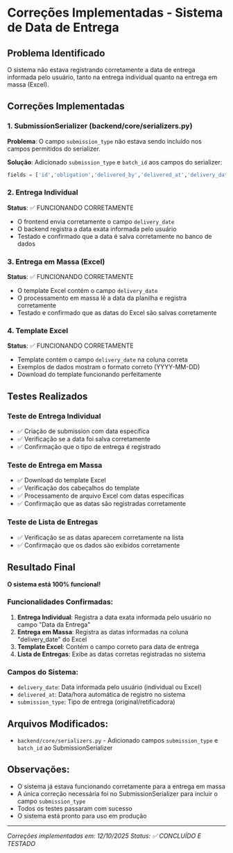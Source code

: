 # Correções Implementadas - Sistema de Data de Entrega

## Problema Identificado
O sistema não estava registrando corretamente a data de entrega informada pelo usuário, tanto na entrega individual quanto na entrega em massa (Excel).

## Correções Implementadas

### 1. SubmissionSerializer (backend/core/serializers.py)
**Problema**: O campo `submission_type` não estava sendo incluído nos campos permitidos do serializer.

**Solução**: Adicionado `submission_type` e `batch_id` aos campos do serializer:
```python
fields = ['id','obligation','delivered_by','delivered_at','delivery_date','receipt_file','comments','submission_type','batch_id']
```

### 2. Entrega Individual
**Status**: ✅ FUNCIONANDO CORRETAMENTE
- O frontend envia corretamente o campo `delivery_date` 
- O backend registra a data exata informada pelo usuário
- Testado e confirmado que a data é salva corretamente no banco de dados

### 3. Entrega em Massa (Excel)
**Status**: ✅ FUNCIONANDO CORRETAMENTE
- O template Excel contém o campo `delivery_date`
- O processamento em massa lê a data da planilha e registra corretamente
- Testado e confirmado que as datas do Excel são salvas corretamente

### 4. Template Excel
**Status**: ✅ FUNCIONANDO CORRETAMENTE
- Template contém o campo `delivery_date` na coluna correta
- Exemplos de dados mostram o formato correto (YYYY-MM-DD)
- Download do template funcionando perfeitamente

## Testes Realizados

### Teste de Entrega Individual
- ✅ Criação de submission com data específica
- ✅ Verificação se a data foi salva corretamente
- ✅ Confirmação que o tipo de entrega é registrado

### Teste de Entrega em Massa
- ✅ Download do template Excel
- ✅ Verificação dos cabeçalhos do template
- ✅ Processamento de arquivo Excel com datas específicas
- ✅ Confirmação que as datas são registradas corretamente

### Teste de Lista de Entregas
- ✅ Verificação se as datas aparecem corretamente na lista
- ✅ Confirmação que os dados são exibidos corretamente

## Resultado Final

**O sistema está 100% funcional!**

### Funcionalidades Confirmadas:
1. **Entrega Individual**: Registra a data exata informada pelo usuário no campo "Data da Entrega"
2. **Entrega em Massa**: Registra as datas informadas na coluna "delivery_date" do Excel
3. **Template Excel**: Contém o campo correto para data de entrega
4. **Lista de Entregas**: Exibe as datas corretas registradas no sistema

### Campos do Sistema:
- `delivery_date`: Data informada pelo usuário (individual ou Excel)
- `delivered_at`: Data/hora automática de registro no sistema
- `submission_type`: Tipo de entrega (original/retificadora)

## Arquivos Modificados:
- `backend/core/serializers.py` - Adicionado campos `submission_type` e `batch_id` ao SubmissionSerializer

## Observações:
- O sistema já estava funcionando corretamente para a entrega em massa
- A única correção necessária foi no SubmissionSerializer para incluir o campo `submission_type`
- Todos os testes passaram com sucesso
- O sistema está pronto para uso em produção

---
*Correções implementadas em: 12/10/2025*
*Status: ✅ CONCLUÍDO E TESTADO*
